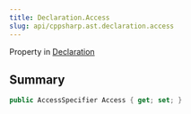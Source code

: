 ```yaml
---
title: Declaration.Access
slug: api/cppsharp.ast.declaration.access
---
```

Property in [Declaration](/api/cppsharp/ast/declaration)

## Summary



```csharp
public AccessSpecifier Access { get; set; }
```

